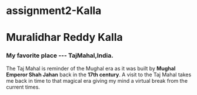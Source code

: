 # assignment2-Kalla
# Muralidhar Reddy Kalla
### My favorite place --- TajMahal,India.
The Taj Mahal is reminder of the Mughal era as it was built by **Mughal Emperor Shah Jahan** back in the **17th century**. A visit to the Taj Mahal takes me back in time to that magical era giving my mind a virtual break from the current times.